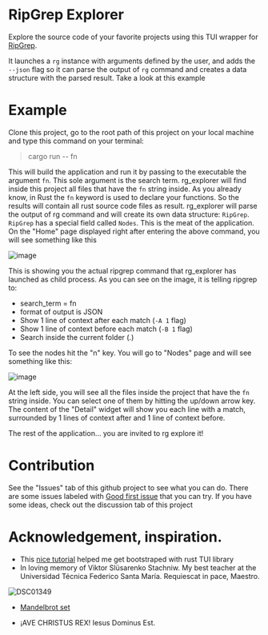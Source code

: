 # RipGrep Explorer

Explore the source code of your favorite projects using this TUI wrapper for [RipGrep](https://github.com/BurntSushi/ripgrep).

It launches a `rg` instance with arguments defined by the user, and adds the `--json` flag so it can parse the output of `rg`
command and creates a data structure with the parsed result. Take a look at this example

# Example

Clone this project, go to the root path of this project on your local machine and type this command on your terminal:

> cargo run -- fn

This will build the application and run it by passing to the executable the argument `fn`. This sole argument is the search term.
rg_explorer will find inside this project all files that have the `fn` string inside. As you already know, in Rust the `fn` keyword
is used to declare your functions. So the results will contain all rust source code files as result. rg_explorer will parse the output
of rg command and will create its own data structure: `RipGrep`. `RipGrep` has a special field called `Nodes`. This is the meat of
the application. On the "Home" page displayed right after entering the above command, you will see something like this

![image](https://user-images.githubusercontent.com/3003032/211956504-e51fb40f-e68d-4cc7-992c-e6db94a6ca07.png)

This is showing you the actual ripgrep command that rg_explorer has launched as child process. As you can see on the image, it is telling
ripgrep to:
- search_term = fn
- format of output is JSON
- Show 1 line of context after each match (`-A 1` flag)
- Show 1 line of context before each match (`-B 1` flag)
- Search inside the current folder (.)

To see the nodes hit the "n" key. You will go to "Nodes" page and will see something like this:

![image](https://user-images.githubusercontent.com/3003032/211955283-0672d97c-51a4-4a1a-91b6-b900e36e744a.png)

At the left side, you will see all the files inside the project that have the `fn` string inside. You can select one of them by hitting the 
up/down arrow key. The content of the "Detail" widget will show you each line with a match, surrounded by 1 lines of context after and 1 line
of context before.

The rest of the application... you are invited to rg explore it!

# Contribution

See the "Issues" tab of this github project to see what you can do. There are some issues labeled with [Good first issue](https://github.com/KarlHeitmann/rg_explorer/issues?q=is%3Aissue+is%3Aopen+sort%3Aupdated-desc+label%3A%22good+first+issue%22)
that you can try. If you have some ideas, check out the discussion tab of this project

# Acknowledgement, inspiration.

- This [nice tutorial](https://blog.logrocket.com/rust-and-tui-building-a-command-line-interface-in-rust/) helped me get bootstraped with rust TUI library 
- In loving memory of Viktor Slüsarenko Stachniw. My best teacher at the Universidad Técnica Federico Santa María. Requiescat in pace, Maestro.

![DSC01349](https://user-images.githubusercontent.com/3003032/211959416-b3cf77d4-2837-49a7-8fdf-713851f205c6.jpeg)

- [Mandelbrot set](https://en.wikipedia.org/wiki/Mandelbrot_set)

- ¡AVE CHRISTUS REX! Iesus Dominus Est.
